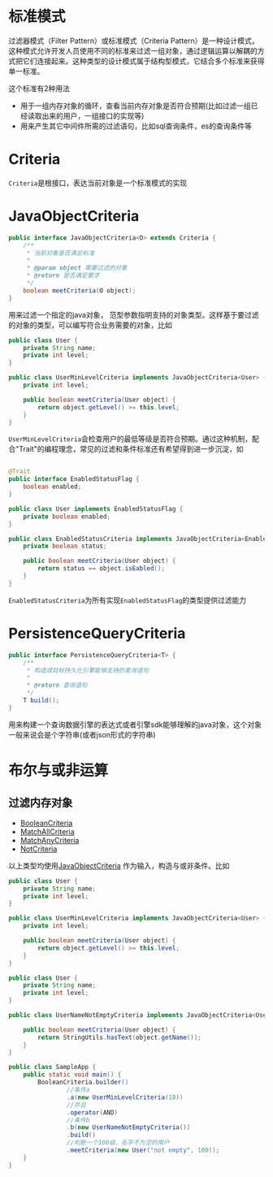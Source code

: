 # 标准模式

过滤器模式（Filter Pattern）或标准模式（Criteria
Pattern）是一种设计模式，这种模式允许开发人员使用不同的标准来过滤一组对象，通过逻辑运算以解耦的方式把它们连接起来。这种类型的设计模式属于结构型模式，它结合多个标准来获得单一标准。

这个标准有2种用法

* 用于一组内存对象的循环，查看当前内存对象是否符合预期(比如过滤一组已经读取出来的用户，一组接口的实现等)
* 用来产生其它中间件所需的过滤语句，比如sql查询条件，es的查询条件等

# Criteria

`Criteria`是根接口，表达当前对象是一个标准模式的实现

# JavaObjectCriteria

```java
public interface JavaObjectCriteria<O> extends Criteria {
    /**
     * 当前对象是否满足标准
     *
     * @param object 需要过滤的对象
     * @return 是否满足要求
     */
    boolean meetCriteria(O object);
}
```

用来过滤一个指定的java对象， 范型参数指明支持的对象类型。这样基于要过滤的对象的类型，可以编写符合业务需要的对象，比如

```java
public class User {
    private String name;
    private int level;
}

public class UserMinLevelCriteria implements JavaObjectCriteria<User> {
    private int level;

    public boolean meetCriteria(User object) {
        return object.getLevel() >= this.level;
    }
}
```

`UserMinLevelCriteria`会检查用户的最低等级是否符合预期。通过这种机制，配合"Trait"的编程理念，常见的过滤和条件标准还有希望得到进一步沉淀，如

```java

@Trait
public interface EnabledStatusFlag {
    boolean enabled;
}

public class User implements EnabledStatusFlag {
    private boolean enabled;
}

public class EnabledStatusCriteria implements JavaObjectCriteria<EnabledStatusFlag> {
    private boolean status;

    public boolean meetCriteria(User object) {
        return status == object.isEabled();
    }
}
```

`EnabledStatusCriteria`为所有实现`EnabledStatusFlag`的类型提供过滤能力

# PersistenceQueryCriteria

```java
public interface PersistenceQueryCriteria<T> {
    /**
     * 构造成目标持久化引擎能够支持的查询语句
     *
     * @return 查询语句
     */
    T build();
}
```

用来构建一个查询数据引擎的表达式或者引擎sdk能够理解的java对象，这个对象一般来说会是个字符串(或者json形式的字符串)

# 布尔与或非运算

## 过滤内存对象

* [BooleanCriteria](criteria-pattern%2Fsrc%2Fmain%2Fjava%2Fio%2Fgardenerframework%2Ffragrans%2Fpattern%2Fcriteria%2Fschema%2Fobject%2FBooleanCriteria.java)
* [MatchAllCriteria](criteria-pattern%2Fsrc%2Fmain%2Fjava%2Fio%2Fgardenerframework%2Ffragrans%2Fpattern%2Fcriteria%2Fschema%2Fobject%2FMatchAllCriteria.java)
* [MatchAnyCriteria](criteria-pattern%2Fsrc%2Fmain%2Fjava%2Fio%2Fgardenerframework%2Ffragrans%2Fpattern%2Fcriteria%2Fschema%2Fobject%2FMatchAnyCriteria.java)
* [NotCriteria](criteria-pattern%2Fsrc%2Fmain%2Fjava%2Fio%2Fgardenerframework%2Ffragrans%2Fpattern%2Fcriteria%2Fschema%2Fobject%2FNotCriteria.java)

以上类型均使用[JavaObjectCriteria](criteria-pattern%2Fsrc%2Fmain%2Fjava%2Fio%2Fgardenerframework%2Ffragrans%2Fpattern%2Fcriteria%2Fschema%2Fobject%2FJavaObjectCriteria.java)
作为输入，构造与或非条件。比如


```java
public class User {
    private String name;
    private int level;
}

public class UserMinLevelCriteria implements JavaObjectCriteria<User> {
    private int level;

    public boolean meetCriteria(User object) {
        return object.getLevel() >= this.level;
    }
}

public class User {
    private String name;
    private int level;
}

public class UserNameNotEmptyCriteria implements JavaObjectCriteria<User> {

    public boolean meetCriteria(User object) {
        return StringUtils.hasText(object.getName());
    }
}

public class SampleApp {
    public static void main() {
        BooleanCriteria.builder()
                //条件a
                .a(new UserMinLevelCriteria(10))
                //并且
                .operator(AND)
                //条件b
                .b(new UserNameNotEmptyCriteria())
                .build()
                //判断一个100级，名字不为空的用户
                .meetCriteria(new User("not empty", 100));
    }
}
```